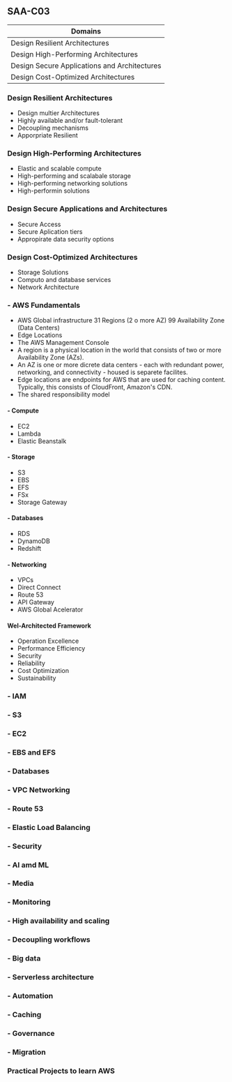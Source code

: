## SAA-C03

|Domains | 
|---- |
| Design Resilient Architectures |	
| Design High-Performing Architectures | 
| Design Secure Applications and Architectures | 
| Design  Cost-Optimized Architectures |


### Design Resilient Architectures
- Design multier Architectures
- Highly available and/or fault-tolerant
- Decoupling mechanisms
- Apporpriate Resilient

### Design High-Performing Architectures
- Elastic and scalable compute
- High-performing and scalabale storage
- High-performing networking solutions
- High-performin solutions

### Design Secure Applications and Architectures
- Secure Access
- Secure Aplication tiers
- Appropirate data security options

### Design  Cost-Optimized Architectures
- Storage Solutions
- Computo and database services
- Network Architecture

### - AWS Fundamentals 
 - AWS Global infrastructure
   31 Regions (2 o more AZ)
   99 Availability Zone (Data Centers)
 - Edge Locations
 - The AWS Management Console
 - A region is a physical location in the world that consists of two or more Availability Zone (AZs). 
 - An AZ is one or more dicrete data centers - each with redundant power, networking, and connectivity - housed is separete facilites. 
 - Edge locations are endpoints for AWS that are used for caching content. Typically, this consists of CloudFront, Amazon's CDN.
 - The shared responsibility model

#### - Compute
- EC2
- Lambda
- Elastic Beanstalk 
#### - Storage
- S3
- EBS
- EFS
- FSx
- Storage Gateway
#### - Databases
- RDS
- DynamoDB
- Redshift
#### - Networking
- VPCs
- Direct Connect
- Route 53
- API Gateway
- AWS Global Acelerator 

#### Wel-Architected Framework
- Operation Excellence
- Performance Efficiency
- Security
- Reliability
- Cost Optimization
- Sustainability

### - IAM 

### - S3 
### - EC2 
### - EBS and EFS 
### - Databases 
### - VPC Networking 
### - Route 53 
### - Elastic Load Balancing 
### - Security 
### - AI amd ML 
### - Media 
### - Monitoring 
### - High availability and scaling 
### - Decoupling workflows 
### - Big data
### - Serverless architecture 
### - Automation 
### - Caching 
### - Governance
### - Migration



### Practical Projects to learn AWS




